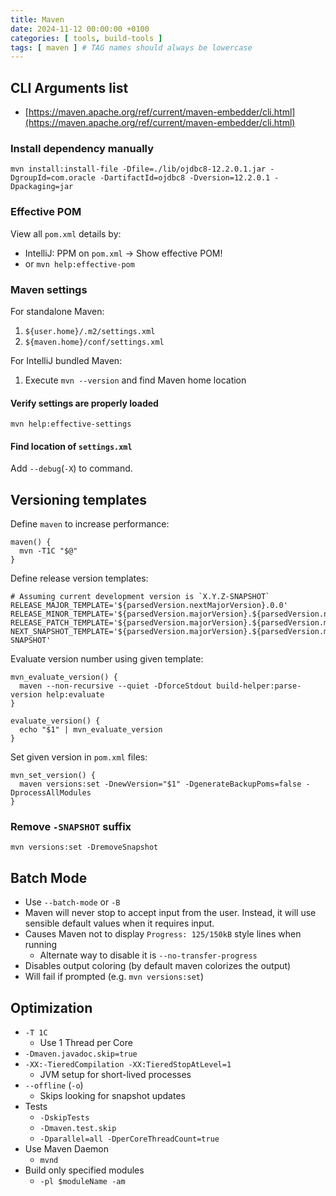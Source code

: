 ```yaml
---
title: Maven
date: 2024-11-12 00:00:00 +0100
categories: [ tools, build-tools ]
tags: [ maven ] # TAG names should always be lowercase
---
```


## CLI Arguments list

- [https://maven.apache.org/ref/current/maven-embedder/cli.html](https://maven.apache.org/ref/current/maven-embedder/cli.html)

### Install dependency manually

```shell
mvn install:install-file -Dfile=./lib/ojdbc8-12.2.0.1.jar -DgroupId=com.oracle -DartifactId=ojdbc8 -Dversion=12.2.0.1 -Dpackaging=jar
```

### Effective POM

View all `pom.xml` details by:

- IntelliJ: PPM on `pom.xml` -> Show effective POM!
- or `mvn help:effective-pom`

### Maven settings

For standalone Maven:

1. `${user.home}/.m2/settings.xml`
2. `${maven.home}/conf/settings.xml`

For IntelliJ bundled Maven:

1. Execute `mvn --version` and find Maven home location

#### Verify settings are properly loaded

`mvn help:effective-settings`

#### Find location of `settings.xml`

Add `--debug`(`-X`) to command.

## Versioning templates

Define `maven` to increase performance:

```shell
maven() {
  mvn -T1C "$@"
}
```

Define release version templates:

```shell
# Assuming current development version is `X.Y.Z-SNAPSHOT`
RELEASE_MAJOR_TEMPLATE='${parsedVersion.nextMajorVersion}.0.0'
RELEASE_MINOR_TEMPLATE='${parsedVersion.majorVersion}.${parsedVersion.nextMinorVersion}.0'
RELEASE_PATCH_TEMPLATE='${parsedVersion.majorVersion}.${parsedVersion.minorVersion}.${parsedVersion.incrementalVersion}'
NEXT_SNAPSHOT_TEMPLATE='${parsedVersion.majorVersion}.${parsedVersion.minorVersion}.${parsedVersion.nextIncrementalVersion}-SNAPSHOT'
```

Evaluate version number using given template:

```shell
mvn_evaluate_version() {
  maven --non-recursive --quiet -DforceStdout build-helper:parse-version help:evaluate
}

evaluate_version() {
  echo "$1" | mvn_evaluate_version
}
```

Set given version in `pom.xml` files:

```shell
mvn_set_version() {
  maven versions:set -DnewVersion="$1" -DgenerateBackupPoms=false -DprocessAllModules
}
```

### Remove `-SNAPSHOT` suffix

```shell
mvn versions:set -DremoveSnapshot
```

## Batch Mode

- Use `--batch-mode` or `-B`
- Maven will never stop to accept input from the user.
  Instead, it will use sensible default values when it requires input.
- Causes Maven not to display `Progress: 125/150kB` style lines when running
    - Alternate way to disable it is `--no-transfer-progress`
- Disables output coloring (by default maven colorizes the output)
- Will fail if prompted (e.g. `mvn versions:set`)

## Optimization

- `-T 1C`
    - Use 1 Thread per Core
- `-Dmaven.javadoc.skip=true`
- `-XX:-TieredCompilation -XX:TieredStopAtLevel=1`
    - JVM setup for short-lived processes
- `--offline` (`-o`)
    - Skips looking for snapshot updates
- Tests
    - `-DskipTests`
    - `-Dmaven.test.skip`
    - `-Dparallel=all -DperCoreThreadCount=true`
- Use Maven Daemon
    - `mvnd`
- Build only specified modules
    - `-pl $moduleName -am`
